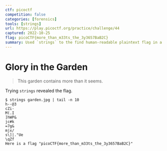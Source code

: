 ```yaml
---
ctf: picoctf
competition: false
categories: [forensics]
tools: [strings]
url: https://play.picoctf.org/practice/challenge/44
captured: 2022-10-25
flag: picoCTF{more_than_m33ts_the_3y3657BaB2C} 
summary: Used `strings` to the find human-readable plaintext flag in a jpg file.
---
```


# Glory in the Garden

> This garden contains more than it seems.

Trying `strings` revealed the flag.

```shell
$ strings garden.jpg | tail -n 10
h--@3
cZi-
M(.I
]hWP&
jc#k
=7g&
mjx/
s\]|."Ue
\qZf
Here is a flag "picoCTF{more_than_m33ts_the_3y3657BaB2C}"
```